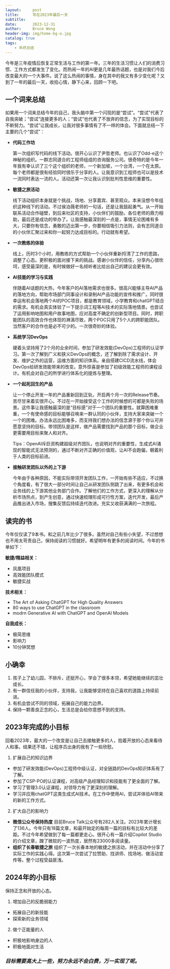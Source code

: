 ```yaml
---
layout:     post
title:      写在2023年最后一天
subtitle:
date:       2023-12-31
author:     Bruce Wong
header-img: img/home-bg-o.jpg
catalog: true
tags:
    - 年终总结
---
```


今年是三年疫情后恢复正常生活与工作的第一年。三年的生活习惯让人们的消费习惯、工作方式都发生了变化。而热闹一年的AI更是几年最热话题，也是对我们今后改变最大的一个大事件。说了这么热闹的事情，身在其中的我又有多少变化呢？又到了一年的最后一天，收拾心情，静下心来，回顾一下吧。

## 一个词来总结
如果用一个词来总结今年的自己，我头脑中第一个闪现的是“尝试”。“尝试”代表了自我突破；“尝试”连接更多的人；“尝试”也代表了不放弃的信念，为了实现目标的不断努力。“尝试”让我成长，让我对很多事情有了不一样的体会。下面就总结一下主要的几个“尝试”：

- **代码工作坊**

  第一次组织写代码的线下活动。很开心认识了尹哲老师。也认识了Odd-e这个神秘的组织。一群志同道合的工程师组成的咨询服务公司。很奇特的是今年一年我有幸认识了三个这个组织的老师，一个新加坡，一个台湾，一个在太原。每个老师都是很有经验同时很乐于分享的人。让我意识到工程师也可以是技术一流同时表达一流的人。活动还第一次让我认识到批判性思维的重要性。

- **敏捷之旅活动**

  线下活动组织本身就是个挑战，场地、分享嘉宾、甚至观众。本来没想今年组织这种线下的活动。不过侯泊薇老师的一句话，还是让我鼓起勇气。从一开始联系活动合作碰壁，到后来社区的支持，小伙伴们的鼓励，各位老师的鼎力相助，最后还是成功的举办了。让我感触最深刻的一点是，事情无论困难有多大，只要你有信念，勇敢的迈出第一步，你要相信吸引力法则，会有志同道合的小伙伴汇聚过来和你一起努力达成目标的。行动就有希望。

- **一次教练的体验**

  线上，历时3个小时，用教练的方式帮助一个小伙伴重新捋清了工作的思路，调整了心态。更积极的面对接下来的挑战。感谢小伙伴的信任，分享内心很坎坷，感受最深的是，有时候做好一名倾听者比给出自己的建议会更有效。

- **AI技能的学习与实践**

  伴随着AI话题的大热，今年客户的AI落地需求也很多。很高兴能够主导AI产品的落地方向，帮助市场部门同事设计和录制AI产品功能的宣传和推广。同时很幸运有机会落地两个AI的POC项目，都是教育领域，小学教育和chatGPT结合的需求。有机会真实体验了一下提示词工程等AI技术的实际落地情景。也尝试了运用影响地图和用户故事地图，应对高度不确定的创新型项目。同时，跨职能团队的高效合作也体现的淋漓尽致，两个POC只用了5个人的跨职能团队。当然客户的合作也是必不可少的。一次很奇妙的体验。

- **系统学习DevOps**

  硬着头坚持用了2个月的业余时间，参加了研发效能(DevOps)工程师的认证学习。第一次了解到广义和狭义DevOps的概念，还了解到除了需求设计、开发、维护之外的运营，运维方面的知识体系。亲自搭建CICD流水线，体会DevOps给研发效能带来的改变。意外惊喜是参加了初级效能工程师的课程设计。有机会对自己的所学进行体系化的提炼与整理。

- **一个起死回生的产品**

  让一个停止开发一年的产品重新回到正轨，开启两个月一次的Release节奏。苦尽甘来着实很开心。不过在一开始接受这个工作的时候想的可都是失败的场景。这件事让我感触最深的是“目标感”对于一个团队的重要性。就算困难重重，一个有使命感的目标能够召唤来一群认同的小伙伴，支持大家来突破一个一个的困难。办法永远比困难多，而支持我们想办法的信念源于那个你认可并愿意坚持的目标。带领团队是这样，做产品需要找到产品的那个目标，做企业更需要用目标来聚人和对齐。

  Tips：OpenAI斥巨资构建超级对齐团队，也说明对齐的重要性，生成式AI涌现的智能式无法预测的，通过不断对齐正确的价值观，让AI不会跑偏，朝着利于人类的目标前进。

- **接触研发团队以外的上下游**

  今年由于各种原因，不能实际带领开发团队工作，一开始有些不适应，不过换个角度看，有了很大一部分时间让自己从研发团队侧跳了出来，有更多机会和业务线的上下游其他业务部门合作。了解他们的工作方式，更深入的理解从分析市场热点，到产生创意，通过快速梳理形成可行性方案，迭代开发，最后产品推出进入市场，搜集反馈后持续迭代改进。充实又收获满满的一次旅程。

## 读完的书
今年仅仅读了9本书。和之前几年比少了很多。虽然对自己有些小失望，不过想想也不用太苛责自己，保持阅读的习惯就好。希望明年有更多的阅读时间。今年的书单如下：

**敏捷/精益相关：**
+ 凤凰项目
+ 高效能团队模式
+ 敏捷实战

**技术相关：**
+ The Art of Asking ChatGPT for High Quality Answers
+ 80 ways to use ChatGPT in the classroom
+ modrn Generative AI with ChatGPT and OpenAI Models

**自我成长：**
+ 极简思维
+ 影响力
+ 10分钟冥想

## 小确幸
1. 孩子上了幼儿园，不排斥，还挺开心，学会了很多本领，希望她能继续的茁壮成长。
2. 有一群信任我的小伙伴，支持我，让我能够坚持在自己喜欢的道路上持续前进。
3. 有机会尝试不同的领域，拓展自己的能力边界。
4. 保持一颗善良正念的心，生活总是会给你意想不到的支持。

## 2023年完成的小目标
回看2023年，最大的一个改变是让自己去接触更多的人，抱着开放的心态来看待人和事。结果还不错，让程序员出身的我有了一些欣慰。

1. 扩展自己的知识边界
  + 参加了研发效能(DevOps)工程师中级认证，对全链路的DevOps知识体系有了了解。
  + 参加了CSP-PO的认证课程，对高级产品经理知识和技能有了更全面的了解。
  + 学习了管理3.0认证课程，对领导力有了更深刻的理解。
  + 学习并应用chatGPT这类生成式AI技术。在工作中使用AI，尝试并体验AI带来的新的工作方式。

2. 扩大自己的影响力
  + **微信公众号保持热度**
    目前Bruce Talk公众号有282人关注。2023年累计增长了136人。今年只有18篇文章，和最开始定的每周一篇的目标有比较大的差距。不过今年希望做到了每一篇都更走心。很开心有一篇介绍Copilot Studio的介绍文章，蹭了微软的一波热度，居然有23000多阅读量。
  + **组织了长春敏捷之旅**
    组织了一次长春本地的敏捷之旅活动，并在活动中分享了实际工作的实践心得。这次第一次尝试了拉赞助、找讲师、找场地、做活动宣传等。整个过程受益匪浅。

## 2024年的小目标
保持正念和开放的心态。

1. 增加自己的反脆弱能力
  + 拓展自己的新技能
  + 探索新的业务领域

2. 做个正能量的人
  + 积极地影响身边的人
  + 积极地面对生活


### *目标需要高大上一些，努力永远不会白费，万一实现了呢。*
